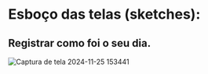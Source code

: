 # Esboço das telas (sketches):

## Registrar como foi o seu dia.
![Captura de tela 2024-11-25 153441](https://github.com/user-attachments/assets/a28e7397-2058-441c-9f10-fa14bf3a5c5f)

